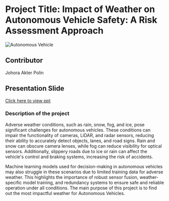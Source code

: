 # Project Title: Impact of Weather on Autonomous Vehicle Safety: A Risk Assessment Approach

![Autonomous Vehicle](assets/download.jpg)

## Contributor
Johora Akter Polin

## Presentation Slide
 [Click here to view ppt](https://docs.google.com/presentation/d/1UAYFVFIVexMhfq2olGOdaPGh74cRWb4K/edit?usp=drive_link&ouid=102809837703575296131&rtpof=true&sd=true)

 ### Description of the project
Adverse weather conditions, such as rain, snow, fog, and ice, pose significant challenges for autonomous vehicles. These conditions can impair the functionality of cameras, LiDAR, and radar sensors, reducing their ability to accurately detect objects, lanes, and road signs. Rain and snow can obscure camera lenses, while fog can reduce visibility for optical sensors. Additionally, slippery roads due to ice or rain can affect the vehicle's control and braking systems, increasing the risk of accidents.

Machine learning models used for decision-making in autonomous vehicles may also struggle in these scenarios due to limited training data for adverse weather. This highlights the importance of robust sensor fusion, weather-specific model training, and redundancy systems to ensure safe and reliable operation under all conditions. The main purpose of this project is to find out the most impactful weather for Autonomous Vehicles.
